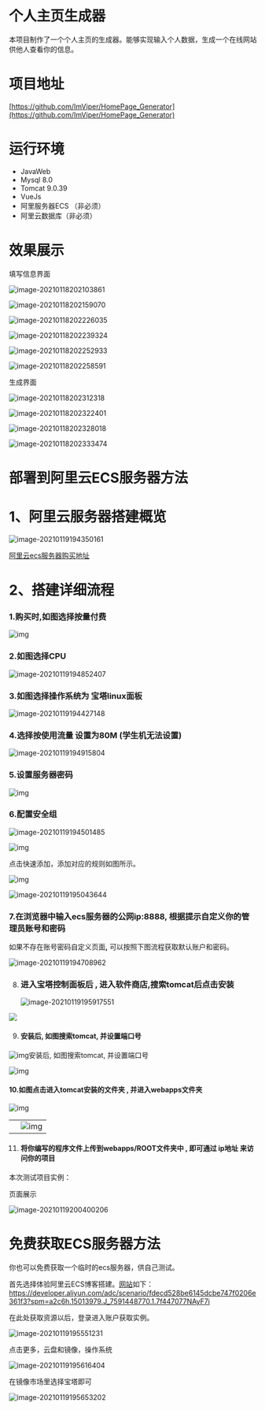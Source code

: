 # 个人主页生成器

本项目制作了一个个人主页的生成器。能够实现输入个人数据，生成一个在线网站供他人查看你的信息。



# 项目地址

[https://github.com/ImViper/HomePage_Generator](https://github.com/ImViper/HomePage_Generator)



# 运行环境

- JavaWeb
- Mysql 8.0
- Tomcat 9.0.39
- VueJs
- 阿里服务器ECS （非必须）
- 阿里云数据库（非必须）



# 效果展示

填写信息界面

![image-20210118202103861](https://tuchuang666.oss-cn-shenzhen.aliyuncs.com/img/image-20210118202103861.png)

![image-20210118202159070](https://tuchuang666.oss-cn-shenzhen.aliyuncs.com/img/image-20210118202159070.png)

![image-20210118202226035](https://tuchuang666.oss-cn-shenzhen.aliyuncs.com/img/image-20210118202226035.png)

![image-20210118202239324](https://tuchuang666.oss-cn-shenzhen.aliyuncs.com/img/image-20210118202239324.png)

![image-20210118202252933](https://tuchuang666.oss-cn-shenzhen.aliyuncs.com/img/image-20210118202252933.png)

![image-20210118202258591](https://tuchuang666.oss-cn-shenzhen.aliyuncs.com/img/image-20210118202258591.png)

生成界面

![image-20210118202312318](https://tuchuang666.oss-cn-shenzhen.aliyuncs.com/img/image-20210118202312318.png)

![image-20210118202322401](https://tuchuang666.oss-cn-shenzhen.aliyuncs.com/img/image-20210118202322401.png)

![image-20210118202328018](https://tuchuang666.oss-cn-shenzhen.aliyuncs.com/img/image-20210118202328018.png)

![image-20210118202333474](https://tuchuang666.oss-cn-shenzhen.aliyuncs.com/img/image-20210118202333474.png)


# 部署到阿里云ECS服务器方法
# 1、阿⾥云服务器搭建概览

![image-20210119194350161](https://tuchuang666.oss-cn-shenzhen.aliyuncs.com/img/image-20210119194350161.png)



[阿⾥云ecs服务器购买地址](https://www.aliyun.com/product/ecs?userCode=k6ji3ksd)

# 2、搭建详细流程

### 1.购买时,如图选择按量付费

![img](https://tuchuang666.oss-cn-shenzhen.aliyuncs.com/img/wps5.png)



### 2.如图选择CPU

![image-20210119194852407](https://tuchuang666.oss-cn-shenzhen.aliyuncs.com/img/image-20210119194852407.png)



### 3.如图选择操作系统为 宝塔linux⾯板

![image-20210119194427148](https://tuchuang666.oss-cn-shenzhen.aliyuncs.com/img/image-20210119194427148.png)

### 4.选择按使⽤流量 设置为80M (学⽣机⽆法设置)

![image-20210119194915804](https://tuchuang666.oss-cn-shenzhen.aliyuncs.com/img/image-20210119194915804.png)

### 5.设置服务器密码



![img](C:\Users\Viper\AppData\Local\Temp\ksohtml14380\wps7.png)

### 6.配置安全组

![image-20210119194501485](https://tuchuang666.oss-cn-shenzhen.aliyuncs.com/img/image-20210119194501485.png)



![img](C:\Users\Viper\AppData\Local\Temp\ksohtml14380\wps9.png)



点击快速添加，添加对应的规则如图所示。

![img](C:\Users\Viper\AppData\Local\Temp\ksohtml14380\wps10.png)

![image-20210119195043644](https://tuchuang666.oss-cn-shenzhen.aliyuncs.com/img/image-20210119195043644.png)







### 7.在浏览器中输⼊ecs服务器的公⽹ip:8888, 根据提示⾃定义你的管理员账号和密码

如果不存在账号密码⾃定义⻚⾯**,** 可以按照下图流程获取默认账户和密码。

![image-20210119194708962](https://tuchuang666.oss-cn-shenzhen.aliyuncs.com/img/image-20210119194708962.png)







8. ### 进⼊宝塔控制⾯板后 , 进⼊软件商店,搜索tomcat后点击安装

   ![image-20210119195917551](https://tuchuang666.oss-cn-shenzhen.aliyuncs.com/img/image-20210119195917551.png)



![](https://tuchuang666.oss-cn-shenzhen.aliyuncs.com/img/wps15.png)

9. #### 安装后, 如图搜索tomcat, 并设置端⼝号



![img](C:\Users\Viper\AppData\Local\Temp\ksohtml14380\wps16.png)安装后, 如图搜索tomcat, 并设置端⼝号







![img](C:\Users\Viper\AppData\Local\Temp\ksohtml14380\wps17.jpg)

#### 10.如图点击进⼊tomcat安装的⽂件夹 , 并进⼊webapps⽂件夹



![img](C:\Users\Viper\AppData\Local\Temp\ksohtml14380\wps18.jpg)



|      |                                                              |
| ---- | ------------------------------------------------------------ |
|      | ![img](C:\Users\Viper\AppData\Local\Temp\ksohtml14380\wps19.png) |







11. #### 将你编写的程序⽂件上传到webapps/ROOT⽂件夹中 , 即可通过 ip地址  来访问你的项⽬

本次测试项目实例：

页面展示

![image-20210119200400206](https://tuchuang666.oss-cn-shenzhen.aliyuncs.com/img/image-20210119200400206.png)





# 免费获取ECS服务器方法

你也可以免费获取一个临时的ecs服务器，供自己测试。

首先选择体验阿里云ECS博客搭建。[网站](https://developer.aliyun.com/adc/scenario/fdecd528be6145dcbe747f0206e361f3?spm=a2c6h.15013979.J_7591448770.1.7f447077NAyF7i)如下：https://developer.aliyun.com/adc/scenario/fdecd528be6145dcbe747f0206e361f3?spm=a2c6h.15013979.J_7591448770.1.7f447077NAyF7i

在此处获取资源以后，登录进入账户获取实例。

![image-20210119195551231](https://tuchuang666.oss-cn-shenzhen.aliyuncs.com/img/image-20210119195551231.png)

点击更多，云盘和镜像，操作系统

![image-20210119195616404](https://tuchuang666.oss-cn-shenzhen.aliyuncs.com/img/image-20210119195616404.png)

在镜像市场里选择宝塔即可

![image-20210119195653202](https://tuchuang666.oss-cn-shenzhen.aliyuncs.com/img/image-20210119195653202.png)